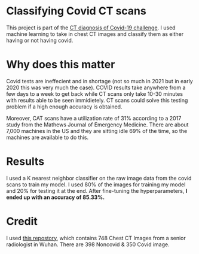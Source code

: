 # Classifying Covid CT scans

This project is part of the [CT diagnosis of Covid-19 challenge](https://covid-ct.grand-challenge.org/CT-diagnosis-of-COVID-19/). I used machine learning to take in chest CT images and classify them as either having or not having covid.

# Why does this matter

Covid tests are ineffecient and in shortage (not so much in 2021 but in early 2020 this was very much the case). COVID results take anywhere from a few days to a week to get back while CT scans only take 10-30 minutes with results able to be seen immidietely. CT scans could solve this testing problem if a high enough accuracy is obtained. 

Moreover, CAT scans have a utilization rate of 31% according to a 2017 study from the Mathews Journal of Emergency Medicine. There are about 7,000 machines in the US and they are sitting idle 69% of the time, so the machines are available to do this.

# Results

I used a K nearest neighbor classifier on the raw image data from the covid scans to train my model. I used 80% of the images for training my model and 20% for testing it at the end. After fine-tuning the hyperparameters, **I ended up with an accuracy of 85.33%.**

# Credit

I used [this repostory](https://github.com/UCSD-AI4H/COVID-CT), which contains 748 Chest CT Images from a senior radiologist in Wuhan. There are 398 Noncovid & 350 Covid image.